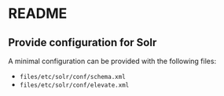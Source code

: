 # README


## Provide configuration for Solr

A minimal configuration can be provided with the following files:

* `files/etc/solr/conf/schema.xml`
* `files/etc/solr/conf/elevate.xml`